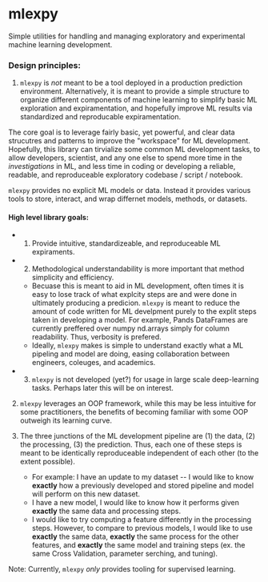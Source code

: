 # mlexpy
Simple utilities for handling and managing exploratory and experimental machine learning development.

### Design principles:
1. `mlexpy` is _not_ meant to be a tool deployed in a production prediction environment. Alternatively, it is meant to provide a simple structure to organize different components of machine learning to simplify basic ML exploration and expiramentation, and hopefully improve ML results via standardized and reproducable expiramentation. 

The core goal is to leverage fairly basic, yet powerful, and clear data strucutres and patterns to improve the "workspace" for ML development. Hopefully, this library can tirvialize some common ML development tasks, to allow developers, scientist, and any one else to spend more time in the _investigations_ in ML, and less time in coding or developing a reliable, readable, and reproduceable exploratory codebase / script / notebook.

`mlexpy` provides no explicit ML models or data. Instead it provides various tools to store, interact, and wrap differnet models, methods, or datasets.

#### High level library goals:
- 1. Provide intuitive, standardizeable, and reproduceable ML expiraments.
- 2. Methodological understandability is more important that method simplicity and efficiency. 
    - Becuase this is meant to aid in ML development, often times it is easy to lose track of what explcity steps are and were done in ultimately producing a predicion. `mlexpy` is meant to reduce the amount of code written for ML develpment purely to the explit steps taken in developing a model. For example, Pands DataFrames are currently preffered over numpy nd.arrays simply for column readability. Thus, verbosity is prefered.
    - Ideally, `mlexpy` makes is simple to understand exactly what a ML pipeling and model are doing, easing collaboration between engineers, coleuges, and academics.
- 3. `mlexpy` is not developed (yet?) for usage in large scale deep-learning tasks. Perhaps later this will be on interest.

2. `mlexpy` leverages an OOP framework, while this may be less intuitive for some practitioners, the benefits of becoming familiar with some OOP outweigh its learning curve.

3. The three junctions of the ML development pipeline are (1) the data, (2) the processing, (3) the prediction. Thus, each one of these steps is meant to be identically reproduceable independent of each other (to the extent possible). 
    - For example: I have an update to my dataset -- I would like to know **exactly** how a previously developed and stored pipeline and model will perform on this new dataset.
    - I have a new model, I would like to know how it performs given **exactly** the same data and processing steps.
    - I would like to try computing a feature differently in the processing steps. However, to compare to previous models, I would like to use **exactly** the same data, **exactly** the same process for the other features, and **exactly** the same model and training steps (ex. the same Cross Validation, parameter serching, and tuning).


Note: Currently, `mlexpy` _only_ provides tooling for supervised learning.


